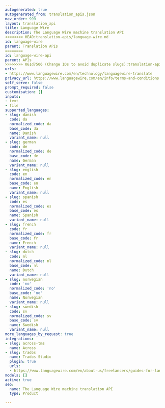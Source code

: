 ```yaml
---
autogenerated: true
autogenerated_from: translation_apis.json
nav_order: 990
layout: translation_api
title: Language Wire
description: The Language Wire machine translation API
<<<<<<<< HEAD:translation-apis/language-wire.md
id: language-wire
parent: Translation APIs
========
id: language-wire-api
parent: APIs
>>>>>>>> 061d7506 (Change IDs to avoid duplicate slugs):translation-apis/language-wire-api.md
urls:
- https://www.languagewire.com/en/technology/languagewire-translate
privacy_url: https://www.languagewire.com/en/info/terms-and-conditions
self_serve: false
prompt_required: false
customisation: []
inputs:
- text
- file
supported_languages:
- slug: danish
  code: da
  normalized_code: da
  base_code: da
  name: Danish
  variant_name: null
- slug: german
  code: de
  normalized_code: de
  base_code: de
  name: German
  variant_name: null
- slug: english
  code: en
  normalized_code: en
  base_code: en
  name: English
  variant_name: null
- slug: spanish
  code: es
  normalized_code: es
  base_code: es
  name: Spanish
  variant_name: null
- slug: french
  code: fr
  normalized_code: fr
  base_code: fr
  name: French
  variant_name: null
- slug: dutch
  code: nl
  normalized_code: nl
  base_code: nl
  name: Dutch
  variant_name: null
- slug: norwegian
  code: 'no'
  normalized_code: 'no'
  base_code: 'no'
  name: Norwegian
  variant_name: null
- slug: swedish
  code: sv
  normalized_code: sv
  base_code: sv
  name: Swedish
  variant_name: null
more_languages_by_request: true
integrations:
- slug: across-tms
  name: Across
- slug: trados
  name: Trados Studio
  plugin: true
  urls:
  - https://www.languagewire.com/en/about-us/freelancers/guides-for-language-experts/trados-plugin
models: []
active: true
seo:
  name: The Language Wire machine translation API
  type: Product

---
```


